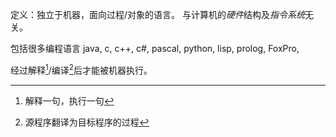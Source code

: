 定义：独立于机器，面向过程/对象的语言。
与计算机的*硬件*结构及*指令系统*无关。

包括很多编程语言
	java, c, c++, c#, pascal, python, lisp, prolog, FoxPro, 

经过解释[^1]/编译[^2]后才能被机器执行。

[^1]: 解释一句，执行一句
[^2]: 源程序翻译为目标程序的过程